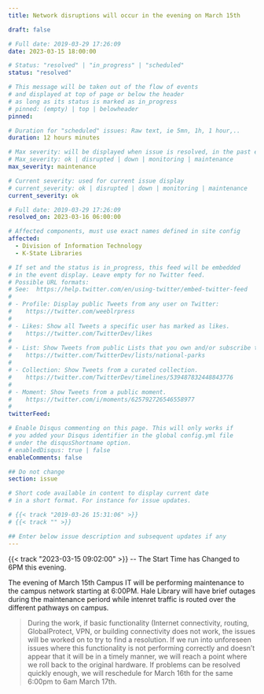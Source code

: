 ```yaml
---
title: Network disruptions will occur in the evening on March 15th

draft: false

# Full date: 2019-03-29 17:26:09
date: 2023-03-15 18:00:00

# Status: "resolved" | "in_progress" | "scheduled"
status: "resolved"

# This message will be taken out of the flow of events
# and displayed at top of page or below the header
# as long as its status is marked as in_progress
# pinned: (empty) | top | belowheader
pinned: 

# Duration for "scheduled" issues: Raw text, ie 5mn, 1h, 1 hour,..
duration: 12 hours minutes

# Max severity: will be displayed when issue is resolved, in the past events section
# Max_severity: ok | disrupted | down | monitoring | maintenance
max_severity: maintenance

# Current severity: used for current issue display
# current_severity: ok | disrupted | down | monitoring | maintenance
current_severity: ok

# Full date: 2019-03-29 17:26:09
resolved_on: 2023-03-16 06:00:00

# Affected components, must use exact names defined in site config
affected:
  - Division of Information Technology
  - K-State Libraries

# If set and the status is in_progress, this feed will be embedded
# in the event display. Leave empty for no Twitter feed.
# Possible URL formats:
# See:  https://help.twitter.com/en/using-twitter/embed-twitter-feed
#
# - Profile: Display public Tweets from any user on Twitter:
#    https://twitter.com/weeblrpress
#  
# - Likes: Show all Tweets a specific user has marked as likes.
#    https://twitter.com/TwitterDev/likes
#
# - List: Show Tweets from public Lists that you own and/or subscribe to.
#    https://twitter.com/TwitterDev/lists/national-parks
# 
# - Collection: Show Tweets from a curated collection.
#    https://twitter.com/TwitterDev/timelines/539487832448843776
#
# - Moment: Show Tweets from a public moment.
#    https://twitter.com/i/moments/625792726546558977
#
twitterFeed: 

# Enable Disqus commenting on this page. This will only works if 
# you added your Disqus identifier in the global config.yml file
# under the disqusShortname option.
# enabledDisqus: true | false
enableComments: false

## Do not change
section: issue

# Short code available in content to display current date
# in a short format. For instance for issue updates.

# {{< track "2019-03-26 15:31:06" >}}
# {{< track "" >}}

## Enter below issue description and subsequent updates if any
---
```

{{< track "2023-03-15 09:02:00" >}} -- The Start Time has Changed to 6PM this evening.

The evening of March 15th Campus IT will be performing maintenance to the campus network starting at 6:00PM. Hale Library will have brief outages during the maintenance periord while intenret traffic is routed over the different pathways on campus.

> During the work, if basic functionality (Internet connectivity, routing, GlobalProtect, VPN, or building connectivity does not work, the issues will be worked on to try to find a resolution. If we run into unforeseen issues where this functionality is not performing correctly and doesn’t appear that it will be in a timely manner, we will reach a point where we roll back to the original hardware. If problems can be resolved quickly enough, we will reschedule for March 16th for the same 6:00pm to 6am March 17th.
